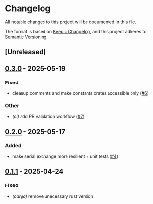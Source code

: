 # Changelog

All notable changes to this project will be documented in this file.

The format is based on [Keep a Changelog](https://keepachangelog.com/en/1.0.0/),
and this project adheres to [Semantic Versioning](https://semver.org/spec/v2.0.0.html).

## [Unreleased]

## [0.3.0](https://github.com/etiennetremel/sds011-nostd-rs/compare/v0.2.0...v0.3.0) - 2025-05-19

### Fixed

- cleanup comments and make constants crates accessible only ([#6](https://github.com/etiennetremel/sds011-nostd-rs/pull/6))

### Other

- *(ci)* add PR validation workflow ([#7](https://github.com/etiennetremel/sds011-nostd-rs/pull/7))

## [0.2.0](https://github.com/etiennetremel/sds011-nostd-rs/compare/v0.1.1...v0.2.0) - 2025-05-17

### Added

- make serial exchange more resilient + unit tests ([#4](https://github.com/etiennetremel/sds011-nostd-rs/pull/4))

## [0.1.1](https://github.com/etiennetremel/sds011-nostd-rs/compare/v0.1.0...v0.1.1) - 2025-04-24

### Fixed

- *(cargo)* remove unecessary rust version
